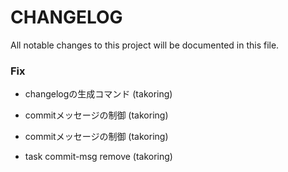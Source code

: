# CHANGELOG

All notable changes to this project will be documented in this file.

### Fix


- changelogの生成コマンド (takoring)

- commitメッセージの制御 (takoring)

- commitメッセージの制御 (takoring)

- task commit-msg remove (takoring)

